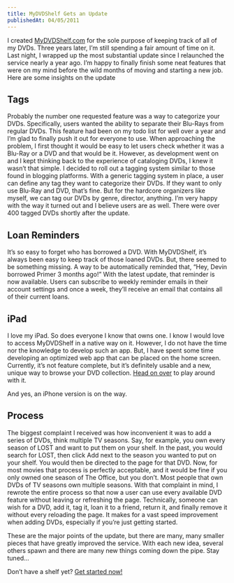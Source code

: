 ```yaml
---
title: MyDVDShelf Gets an Update
publishedAt: 04/05/2011
---
```

I created [MyDVDShelf.com](http://mydvdshelf.com) for the sole purpose of keeping track of all of my DVDs. Three years later, I’m still spending a fair amount of time on it. Last night, I wrapped up the most substantial update since I relaunched the service nearly a year ago. I’m happy to finally finish some neat features that were on my mind before the wild months of moving and starting a new job. Here are some insights on the update

## Tags
Probably the number one requested feature was a way to categorize your DVDs. Specifically, users wanted the ability to separate their Blu-Rays from regular DVDs. This feature had been on my todo list for well over a year and I’m glad to finally push it out for everyone to use. When approaching the problem, I first thought it would be easy to let users check whether it was a Blu-Ray or a DVD and that would be it. However, as development went on and I kept thinking back to the experience of cataloging DVDs, I knew it wasn’t that simple. I decided to roll out a tagging system similar to those found in blogging platforms. With a generic tagging system in place, a user can define any tag they want to categorize their DVDs. If they want to only use Blu-Ray and DVD, that’s fine. But for the hardcore organizers like myself, we can tag our DVDs by genre, director, anything. I’m very happy with the way it turned out and I believe users are as well. There were over 400 tagged DVDs shortly after the update.

## Loan Reminders
It’s so easy to forget who has borrowed a DVD. With MyDVDShelf, it’s always been easy to keep track of those loaned DVDs. But, there seemed to be something missing. A way to be automatically reminded that, “Hey, Devin borrowed Primer 3 months ago!” With the latest update, that reminder is now available. Users can subscribe to weekly reminder emails in their account settings and once a week, they’ll receive an email that contains all of their current loans.

## iPad
I love my iPad. So does everyone I know that owns one. I know I would love to access MyDVDShelf in a native way on it. However, I do not have the time nor the knowledge to develop such an app. But, I have spent some time developing an optimized web app that can be placed on the home screen. Currently, it’s not feature complete, but it’s definitely usable and a new, unique way to browse your DVD collection. [Head on over](http://ipad.mydvdshelf.com/) to play around with it.

And yes, an iPhone version is on the way.

## Process
The biggest complaint I received was how inconvenient it was to add a series of DVDs, think multiple TV seasons. Say, for example, you own every season of LOST and want to put them on your shelf. In the past, you would search for LOST, then click Add next to the season you wanted to put on your shelf. You would then be directed to the page for that DVD. Now, for most movies that process is perfectly acceptable, and it would be fine if you only owned one season of The Office, but you don’t. Most people that own DVDs of TV seasons own multiple seasons. With that complaint in mind, I rewrote the entire process so that now a user can use every available DVD feature without leaving or refreshing the page. Technically, someone can wish for a DVD, add it, tag it, loan it to a friend, return it, and finally remove it without every reloading the page. It makes for a vast speed improvement when adding DVDs, especially if you’re just getting started.

These are the major points of the update, but there are many, many smaller pieces that have greatly improved the service. With each new idea, several others spawn and there are many new things coming down the pipe. Stay tuned…

Don’t have a shelf yet? [Get started now!](http://web.archive.org/web/20130714105510/http://mydvdshelf.com/)
